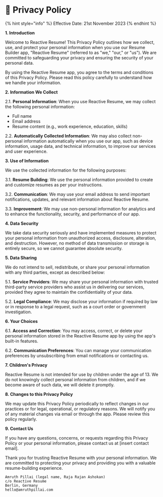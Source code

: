 # 🔏 Privacy Policy

{% hint style="info" %}
Effective Date: 21st November 2023
{% endhint %}

**1. Introduction**

Welcome to Reactive Resume! This Privacy Policy outlines how we collect, use, and protect your personal information when you use our Resume Builder app, "Reactive Resume" (referred to as "we," "our," or "us"). We are committed to safeguarding your privacy and ensuring the security of your personal data.

By using the Reactive Resume app, you agree to the terms and conditions of this Privacy Policy. Please read this policy carefully to understand how we handle your information.

**2. Information We Collect**

2.1. **Personal Information**: When you use Reactive Resume, we may collect the following personal information:

* Full name
* Email address
* Resume content (e.g., work experience, education, skills)

2.2. **Automatically Collected Information**: We may also collect non-personal information automatically when you use our app, such as device information, usage data, and technical information, to improve our services and user experience.

**3. Use of Information**

We use the collected information for the following purposes:

3.1. **Resume Building**: We use the personal information provided to create and customize resumes as per your instructions.

3.2. **Communication**: We may use your email address to send important notifications, updates, and relevant information about Reactive Resume.

3.3. **Improvement**: We may use non-personal information for analytics and to enhance the functionality, security, and performance of our app.

**4. Data Security**

We take data security seriously and have implemented measures to protect your personal information from unauthorized access, disclosure, alteration, and destruction. However, no method of data transmission or storage is entirely secure, so we cannot guarantee absolute security.

**5. Data Sharing**

We do not intend to sell, redistribute, or share your personal information with any third parties, except as described below:

5.1. **Service Providers**: We may share your personal information with trusted third-party service providers who assist us in delivering our services, provided they agree to maintain the confidentiality of your data.

5.2. **Legal Compliance**: We may disclose your information if required by law or in response to a legal request, such as a court order or government investigation.

**6. Your Choices**

6.1. **Access and Correction**: You may access, correct, or delete your personal information stored in the Reactive Resume app by using the app's built-in features.

6.2. **Communication Preferences**: You can manage your communication preferences by unsubscribing from email notifications or contacting us.

**7. Children's Privacy**

Reactive Resume is not intended for use by children under the age of 13. We do not knowingly collect personal information from children, and if we become aware of such data, we will delete it promptly.

**8. Changes to this Privacy Policy**

We may update this Privacy Policy periodically to reflect changes in our practices or for legal, operational, or regulatory reasons. We will notify you of any material changes via email or through the app. Please review this policy regularly.

**9. Contact Us**

If you have any questions, concerns, or requests regarding this Privacy Policy or your personal information, please contact us at \[insert contact email].

Thank you for trusting Reactive Resume with your personal information. We are committed to protecting your privacy and providing you with a valuable resume-building experience.

```
Amruth Pillai (legal name, Raja Rajan Ashokan)
c/o Reactive Resume
Berlin, Germany
hello@amruthpillai.com
```
